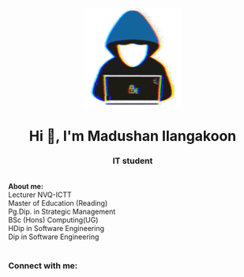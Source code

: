 <p align="center">
  <img src="https://github.com/0xAbdulKhalid/0xAbdulKhalid/raw/main/assets/mdImages/about_me.gif" width="200" />
</p>

<h1 align="center">Hi 👋, I'm Madushan Ilangakoon</h1>
<h3 align="center">IT student </h3>


<br>	
<b>About me: </b></h3>

<br>
Lecturer NVQ-ICTT <br>
Master of Education (Reading) <br>
Pg.Dip. in Strategic Management<br>
BSc (Hons) Computing(UG)<br>
HDip in Software Engineering<br>
Dip in Software Engineering<br>
<br>
<h3 align="left">Connect with me:</h3>
<p align="left">
  <a href="https://linkedin.com/in/madushan-ilangakoon" target="blank">
  </a>
</p>
